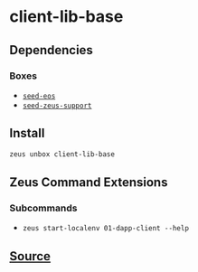 
client-lib-base
====================







## Dependencies
### Boxes
* [`seed-eos`](seed-eos.md)
* [`seed-zeus-support`](seed-zeus-support.md)




## Install
```bash
zeus unbox client-lib-base
```



## Zeus Command Extensions

### Subcommands
* ```zeus start-localenv 01-dapp-client --help```







## [Source](https://github.com/liquidapps-io/zeus-sdk/tree/master/boxes/groups/dapp-network/client-lib-base)